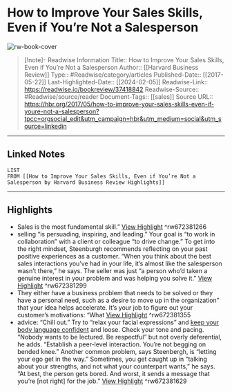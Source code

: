 # How to Improve Your Sales Skills, Even if You’re Not a Salesperson

![rw-book-cover](https://hbr.org/resources/images/article_assets/2017/05/may17-20-3381658.jpg)
<br>
>[!note]- Readwise Information
>Title:: How to Improve Your Sales Skills, Even if You’re Not a Salesperson
>Author:: [[Harvard Business Review]]
>Type:: #Readwise/category/articles
>Published-Date:: [[2017-05-22]]
>Last-Highlighted-Date:: [[2024-02-05]]
>Readwise-Link:: https://readwise.io/bookreview/37418842
>Readwise-Source:: #Readwise/source/reader
>Document-Tags:: [[sales]] 
>Source URL:: https://hbr.org/2017/05/how-to-improve-your-sales-skills-even-if-youre-not-a-salesperson?tpcc=orgsocial_edit&utm_campaign=hbr&utm_medium=social&utm_source=linkedin
--- 

## Linked Notes
```dataview
LIST
FROM [[How to Improve Your Sales Skills, Even if You’re Not a Salesperson by Harvard Business Review Highlights]]
```

---

## Highlights
- Sales is the most fundamental skill.” [View Highlight](https://readwise.io/open/672381266) ^rw672381266
- selling “is persuading, inspiring, and leading.” Your goal is “to work in collaboration” with a client or colleague “to drive change.” To get into the right mindset, Steenburgh recommends reflecting on your past positive experiences as a customer. “When you think about the best sales interactions you’ve had in your life, it’s almost like the salesperson wasn’t there,” he says. The seller was just “a person who’d taken a genuine interest in your problem and was helping you solve it.” [View Highlight](https://readwise.io/open/672381299) ^rw672381299
- They either have a business problem that needs to be solved or they have a personal need, such as a desire to move up in the organization” that your idea helps accelerate. It’s your job to figure out your customer’s motivations: “What [View Highlight](https://readwise.io/open/672381355) ^rw672381355
- advice: “Chill out.” Try to “relax your facial expressions” and [keep your body language confident](https://hbr.org/2017/04/6-ways-to-look-more-confident-during-a-presentation) and loose. Check your tone and pacing. “Nobody wants to be lectured. Be respectful” but not overly deferential, he adds. “Establish a peer-level interaction. You’re not begging on bended knee.” Another common problem, says Steenbergh, is “letting your ego get in the way.” Sometimes, you get caught up in “talking about your strengths, and not what your counterpart wants,” he says. “At best, the person gets bored. And worst, it sends a message that you’re [not right] for the job.” [View Highlight](https://readwise.io/open/672381629) ^rw672381629
